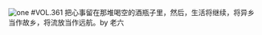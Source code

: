 ![one](http://image.wufazhuce.com/FoAnrgXH5vlNS8eQVGncjYB_N6ZU)
#VOL.361
把心事留在那堆喝空的酒瓶子里，然后，生活将继续，将异乡当作故乡，将流放当作远航。by 老六